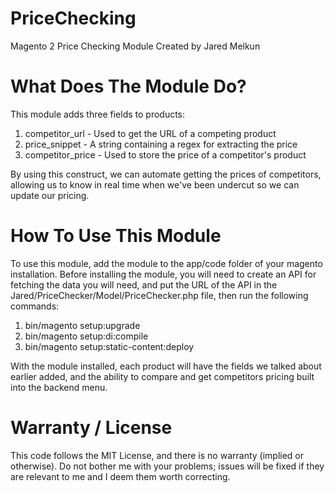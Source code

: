 # PriceChecking
Magento 2 Price Checking Module
Created by Jared Melkun


# What Does The Module Do?
This module adds three fields to products: 

1) competitor_url - Used to get the URL of a competing product
2) price_snippet - A string containing a regex for extracting the price
3) competitor_price - Used to store the price of a competitor's product

By using this construct, we can automate getting the prices of competitors, allowing us to know in real time when we've been undercut so we can update our pricing. 

# How To Use This Module

To use this module, add the module to the app/code folder of your magento installation. Before installing the module, you will need to create an API for fetching the data you will need, and put the URL of the API in the Jared/PriceChecker/Model/PriceChecker.php file, then run the following commands:

1) bin/magento setup:upgrade
2) bin/magento setup:di:compile
3) bin/magento setup:static-content:deploy

With the module installed, each product will have the fields we talked about earlier added, and the ability to compare and get competitors pricing built into the backend menu.

# Warranty / License

This code follows the MIT License, and there is no warranty (implied or otherwise). Do not bother me with your problems; issues will be fixed if they are relevant to me and I deem them worth correcting. 
